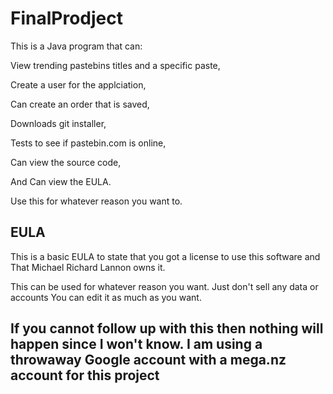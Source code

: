 # FinalProdject
This is a Java program that can:

View trending pastebins titles and a specific paste,

Create a user for the applciation, 

Can create an order that is saved, 

Downloads git installer,

Tests to see if pastebin.com is online,

Can view the source code,

 And Can view the EULA.
 
Use this for whatever reason you want to.



EULA
----------------------------------------------------------------------------


This is a basic EULA to state that you got a license to use this software and That Michael Richard Lannon owns it.



This can be used for whatever reason you want. Just don't sell any data or accounts 
You can edit it as much as you want. 


If you cannot follow up with this then nothing will happen since I won't know. I am using a throwaway Google account with a mega.nz account for this project 
-------------------------------------------------------------------
